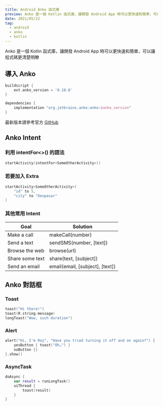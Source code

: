 ```yaml
---
title: Android Anko 函式庫
preview: Anko 是一個 Kotlin 函式庫，讓開發 Android App 時可以更快速和簡單，可以讓程式碼更清楚明瞭 
date: 2021/05/22
tag: 
  - android
  - anko
  - kotlin
---
```


Anko 是一個 Kotlin 函式庫，讓開發 Android App 時可以更快速和簡單，可以讓程式碼更清楚明瞭

## 導入 Anko

```gradle
buildscript {
    ext.anko_version = '0.10.8'
}
```

```gradle
dependencies {
    implementation "org.jetbrains.anko:anko:$anko_version"
}
```

最新版本請參考官方 [GitHub](https://github.com/Kotlin/anko)

## Anko Intent

### 利用 intentFor<>() 的語法

```kotlin
startActivity(intentFor<SomeOtherActivity>()
```

### 若要加入 Extra

```kotlin
startActivity<SomeOtherActivity>(
    "id" to 5,
    "city" to "Denpasar"
)
```

### 其他常用 Intent

| Goal            | Solution                        |
| --------------- | ------------------------------- |
| Make a call     | makeCall(number)                |
| Send a text     | sendSMS(number, [text])         |
| Browse the web  | browse(url)                     |
| Share some text | share(text, [subject])          |
| Send an email   | email(email, [subject], [text]) |

## Anko 對話框

### Toast

```kotlin
toast("Hi there!")
toast(R.string.message)
longToast("Wow, such duration")
```

### Alert

```kotlin
alert("Hi, I'm Roy", "Have you tried turning it off and on again?") {
    yesButton { toast("Oh…") }
    noButton {}
}.show()
```

### AsyncTask

```kotlin
doAsync {
    var result = runLongTask()
    uiThread {
        toast(result)
    }
}
```